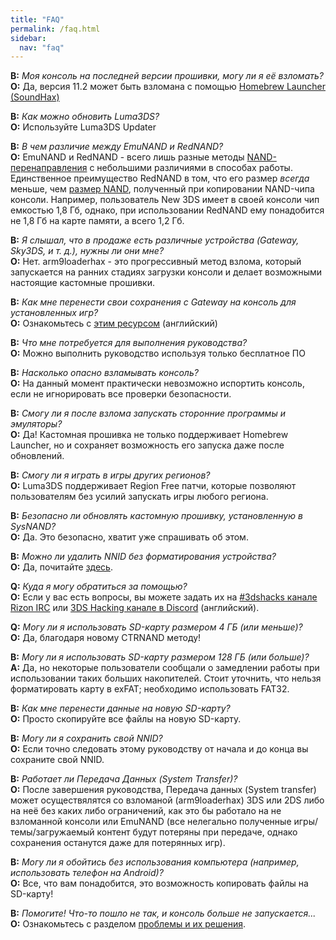 ```yaml
---
title: "FAQ"
permalink: /faq.html
sidebar:
  nav: "faq"
---
```


<a name="faq_latestfw" />**В:** *Моя консоль на последней версии прошивки, могу ли я её взломать?*    
**О:** Да, версия 11.2 может быть взломана с помощью [Homebrew Launcher (SoundHax)](https://3ds.guide/homebrew-launcher-(soundhax))

<a name="faq_updatecfw" />**В:** *Как можно обновить Luma3DS?*    
**О:** Используйте Luma3DS Updater

<a name="faq_RedNAND" />**В:** *В чем различие между EmuNAND и RedNAND?*    
**О:** EmuNAND и RedNAND - всего лишь разные методы [NAND-перенаправления](http://3dbrew.org/wiki/NAND_Redirection) с небольшими различиями в способах работы. Единственное преимущество RedNAND в том, что его размер *всегда* меньше, чем [размер NAND](nand-size), полученный при копировании NAND-чипа консоли. Например, пользователь New 3DS имеет в своей консоли чип емкостью 1,8 Гб, однако, при использовании RedNAND ему понадобится не 1,8 Гб на карте памяти, а всего 1,2 Гб. 

<a name="faq_gatewaysky" />**В:** *Я слышал, что в продаже есть различные устройства (Gateway, Sky3DS, и т. д.), нужны ли они мне?*    
**О:** Нет. arm9loaderhax - это прогрессивный метод взлома, который запускается на ранних стадиях загрузки консоли и делает возможными настоящие кастомные прошивки.

<a name="faq_gatewaysaves" />**В:** *Как мне перенести свои сохранения с Gateway на консоль для установленных игр?*    
**О:** Ознакомьтесь с [этим ресурсом](https://gbatemp.net/threads/425743/) (английский)

<a name="faq_need" />**В:** *Что мне потребуется для выполнения руководства?*    
**О:** Можно выполнить руководство используя только бесплатное ПО

<a name="faq_risky" />**В:** *Насколько опасно взламывать консоль?*    
**О:** На данный момент практически невозможно испортить консоль, если не игнорировать все проверки безопасности.

<a name="faq_homebrew" />**В:** *Смогу ли я после взлома запускать сторонние программы и эмуляторы?*    
**О:** Да! Кастомная прошивка не только поддерживает Homebrew Launcher, но и сохраняет возможность его запуска даже после обновлений.

<a name="faq_regionfree" />**В:** *Смогу ли я играть в игры других регионов?*    
**О:** Luma3DS поддерживает Region Free патчи, которые позволяют пользователям без усилий запускать игры любого региона.

<a name="faq_updates" />**В:** *Безопасно ли обновлять кастомную прошивку, установленную в SysNAND?*    
**О:** Да. Это безопасно, хватит уже спрашивать об этом.

<a name="faq_rm_nnid" />**В:** *Можно ли удалить NNID без форматирования устройства?*    
**О:** Да, почитайте [здесь](troubleshooting#rm_nnid).

<a name="faq_support" />**Q:** *Куда я могу обратиться за помощью?*    
**О:** Если у вас есть вопросы, вы можете задать их на [#3dshacks канале Rizon IRC](https://www.reddit.com/r/3dshacks/wiki/irc) или [3DS Hacking канале в Discord](https://discord.gg/MWxPgEp) (английский).  

<a name="faq_le4gbsd" />**Q:** *Могу ли я использовать SD-карту размером 4 ГБ (или меньше)?*    
**О:** Да, благодаря новому CTRNAND методу!

<a name="faq_ge128gbsd" />**В:** *Могу ли я использовать SD-карту размером 128 ГБ (или больше)?*    
**A:** Да, но некоторые пользователи сообщали о замедлении работы при использовании таких больших накопителей. Стоит уточнить, что нельзя форматировать карту в exFAT; необходимо использовать FAT32.

<a name="faq_movesd" />**В:** *Как мне перенести данные на новую SD-карту?*    
**О:** Просто скопируйте все файлы на новую SD-карту.

<a name="faq_NNID" />**В:** *Могу ли я сохранить свой NNID?*    
**О:** Если точно следовать этому руководству от начала и до конца вы сохраните свой NNID.

<a name="faq_systransfer" />**В:** *Работает ли Передача Данных (System Transfer)?*    
**О:** После завершения руководства, Передача данных (System transfer) может осуществялятся со взломаной (arm9loaderhax) 3DS или 2DS либо на неё без каких либо ограничений, как это бы работало на не взломанной консоли или EmuNAND (все нелегально полученные игры/темы/загружаемый контент будут потеряны при передаче, однако сохранения останутся даже для потерянных игр).

<a name="faq_nopc" />**В:** *Могу ли я обойтись без использования компьютера (например, использовать телефон на Android)?*    
**О:** Все, что вам понадобится, это возможность копировать файлы на SD-карту!

<a name="faq_problem" />**В:** *Помогите! Что-то пошло не так, и консоль больше не запускается...*    
**О:** Ознакомьтесь с разделом [проблемы и их решения](troubleshooting).